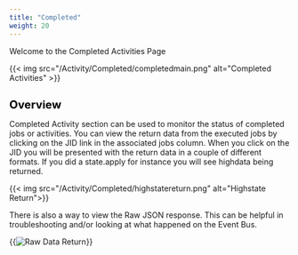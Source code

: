 ```yaml
---
title: "Completed"
weight: 20
---
```


Welcome to the Completed Activities Page

{{< img src="/Activity/Completed/completedmain.png" alt="Completed Activities" >}}

<h1 style="color:black;font-size:20px;">Overview</h1>

Completed Activity section can be used to monitor the status of completed jobs or activities. You can view the return data from the executed jobs by clicking on the JID link in the associated jobs column. When you click on the JID you will be presented with the return data in a couple of different formats. If you did a state.apply for instance you will see highdata being returned.

{{< img src="/Activity/Completed/highstatereturn.png" alt="Highstate Return">}}

There is also a way to view the Raw JSON response. This can be helpful in troubleshooting and/or looking at what happened on the Event Bus.

{{<img src="/Activity/Completed/rawdatareturn.png" alt="Raw Data Return">}}




